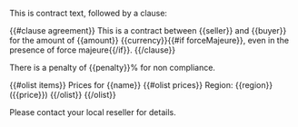 This is contract text, followed by a clause:

{{#clause agreement}}
This is a contract between {{seller}} and {{buyer}} for the amount of {{amount}} {{currency}}{{#if forceMajeure}}, even in the presence of force majeure{{/if}}.
{{/clause}}

There is a penalty of {{penalty}}% for non compliance.

{{#olist items}}
Prices for {{name}}
{{#olist prices}}
Region: {{region}} ({{price}})
{{/olist}}
{{/olist}}

Please contact your local reseller for details.